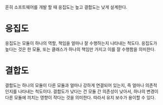 흔히 소프트웨어를 개발 할 때 응집도는 높고 결합도는 낮게 설계한다.
# 응집도
응집도는 모듈이 하나의 역할, 책임을 얼마나 잘 수행하는지 나타내는 척도다. 응집도가 높다는 것은 한 모듈, 또는 클래스가 하나의 책임만 가지고 이를 잘 수행함을 의미한다.
# 결합도
결합도는 하나의 모듈이 다른 모듈과 얼마나 강하게 연결되어 있는지, 즉 얼마나 의존적인지를 나타내는 척도이다. 결합도가 낮다는 건 모듈 간 의존성이 낮아서, 하나의 변경이 다른 모듈에 끼치는 영향이 작다는 것을 의미한다. 따라서 유지 보수가 용이할 수 있다.